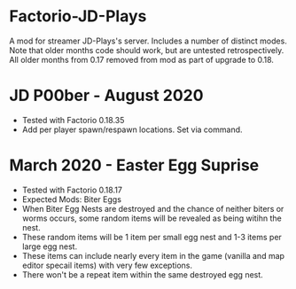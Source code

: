 # Factorio-JD-Plays


A mod for streamer JD-Plays's server. Includes a number of distinct modes.
Note that older months code should work, but are untested retrospectively.
All older months from 0.17 removed from mod as part of upgrade to 0.18.

JD P00ber - August 2020
================

- Tested with Factorio 0.18.35
- Add per player spawn/respawn locations. Set via command.

March 2020 - Easter Egg Suprise
================

- Tested with Factorio 0.18.17
- Expected Mods: Biter Eggs
- When Biter Egg Nests are destroyed and the chance of neither biters or worms occurs, some random items will be revealed as being witihn the nest.
- These random items will be 1 item per small egg nest and 1-3 items per large egg nest.
- These items can include nearly every item in the game (vanilla and map editor specail items) with very few exceptions.
- There won't be a repeat item within the same destroyed egg nest.